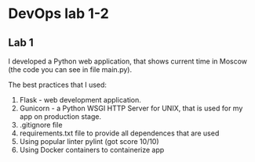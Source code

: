 # DevOps lab 1-2
## Lab 1
I developed a Python web application, that shows current time in Moscow (the code you can see in file main.py).

The best practices that I used:  
1. Flask - web development application.
2. Gunicorn - a Python WSGI HTTP Server for UNIX, that is used for my app on production stage.
3. .gitignore file
4. requirements.txt file to provide all dependences that are used
5. Using popular linter pylint (got score 10/10)
6. Using Docker containers to containerize app